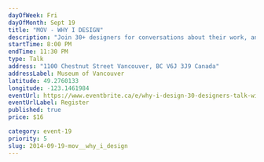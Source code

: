 ```yaml
---
dayOfWeek: Fri
dayOfMonth: Sept 19
title: "MOV - WHY I DESIGN"
description: "Join 30+ designers for conversations about their work, and why they choose to do what they do in Vancouver. Why I Design aims the spotlight on the process of invention. Ask designers how they do what they do, and why Vancouver inspires them to keep doing it."
startTime: 8:00 PM
endTime: 11:30 PM
type: Talk
address: "1100 Chestnut Street Vancouver, BC V6J 3J9 Canada"
addressLabel: Museum of Vancouver
latitude: 49.2760133
longitude: -123.1461984
eventUrl: https://www.eventbrite.ca/e/why-i-design-30-designers-talk-with-you-about-what-they-do-and-why-theyre-doing-it-in-vancouver-tickets-12874043611
eventUrlLabel: Register
published: true
price: $16

category: event-19
priority: 5
slug: 2014-09-19-mov__why_i_design
---
```

